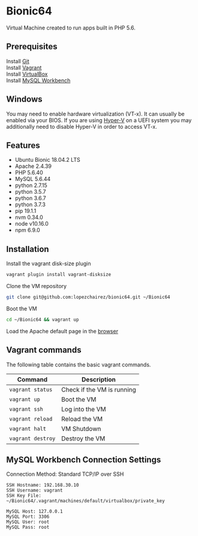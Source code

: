 # Bionic64
Virtual Machine created to run apps built in PHP 5.6.

## Prerequisites
Install [Git](https://git-scm.com/downloads)  
Install [Vagrant](https://www.vagrantup.com/downloads.html)  
Install [VirtualBox](https://www.virtualbox.org/wiki/Downloads)  
Install [MySQL Workbench](https://dev.mysql.com/downloads/workbench)  

## Windows
You may need to enable hardware virtualization (VT-x). It can usually be enabled via your BIOS. If you are using [Hyper-V](https://docs.microsoft.com/en-us/virtualization/hyper-v-on-windows/quick-start/enable-hyper-v) on a UEFI system you may additionally need to disable Hyper-V in order to access VT-x.

## Features
- Ubuntu Bionic 18.04.2 LTS
- Apache 2.4.39
- PHP 5.6.40
- MySQL 5.6.44
- python 2.7.15
- python 3.5.7
- python 3.6.7
- python 3.7.3
- pip 19.1.1
- nvm 0.34.0
- node v10.16.0
- npm 6.9.0

## Installation

Install the vagrant disk-size plugin
```bash
vagrant plugin install vagrant-disksize
```

Clone the VM repository
```bash
git clone git@github.com:lopezchairez/bionic64.git ~/Bionic64
```

Boot the VM
```bash
cd ~/Bionic64 && vagrant up
```

Load the Apache default page in the [browser](http://192.168.30.10)

## Vagrant commands

The following table contains the basic vagrant commands.

Command | Description
--- | ---
```vagrant status``` | Check if the VM is running
```vagrant up``` | Boot the VM
```vagrant ssh``` | Log into the VM
```vagrant reload``` | Reload the VM
```vagrant halt``` | VM Shutdown
```vagrant destroy``` | Destroy the VM

## MySQL Workbench Connection Settings

Connection Method: Standard TCP/IP over SSH

```
SSH Hostname: 192.168.30.10  
SSH Username: vagrant  
SSH Key File: ~/Bionic64/.vagrant/machines/default/virtualbox/private_key  
```

```
MySQL Host: 127.0.0.1  
MySQL Port: 3306  
MySQL User: root  
MySQL Pass: root  
```
